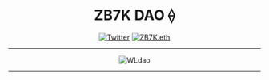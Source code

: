 <span align="center">

# ZB7K DAO ⟠

[![Twitter](https://img.shields.io/badge/Twitter-black?logo=twitter&logoColor=white)](https://twitter.com/@ZB7Kcash)
[![ZB7K.eth](https://img.shields.io/static/v1?label=&message=ZB7K.eth&color=black&logo=ethereum&logoColor=white)](https://etherscan.io/enslookup-search?search=ZB7K.eth)


---
  
 ![WLdao](https://user-images.githubusercontent.com/113842155/208044825-0ed4bc73-b23f-4f95-ab60-77c12ab33c52.gif)

---

</span>
